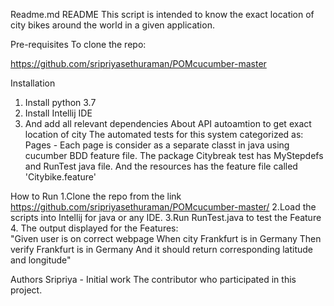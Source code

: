Readme.md
README This script is intended to know the exact location of city bikes around the world in a given application.


Pre-requisites
To clone the repo:

https://github.com/sripriyasethuraman/POMcucumber-master

Installation
1. Install python 3.7
2. Install Intellij IDE
3. And add all relevant dependencies
About API autoamtion to get exact location of city
The automated tests for this system categorized as: Pages - Each page is consider as a separate classt in java using cucumber BDD feature file. The package Citybreak test has MyStepdefs and RunTest java file. And the resources has the feature file called 'Citybike.feature' 

How to Run
1.Clone the repo from the link https://github.com/sripriyasethuraman/POMcucumber-master/
2.Load the scripts into Intellij for java or any  IDE. 
3.Run RunTest.java to test the Feature 
4. The output displayed for the Features:    
  "Given user is on correct webpage
    When city Frankfurt is in Germany
    Then verify Frankfurt is in Germany
    And it should return corresponding latitude and longitude"
    
Authors
Sripriya - Initial work The contributor who participated in this project.
